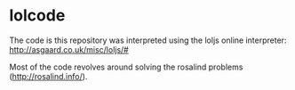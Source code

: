 # lolcode

The code is this repository was interpreted using the loljs online interpreter: http://asgaard.co.uk/misc/loljs/#

Most of the code revolves around solving the rosalind problems (http://rosalind.info/). 

